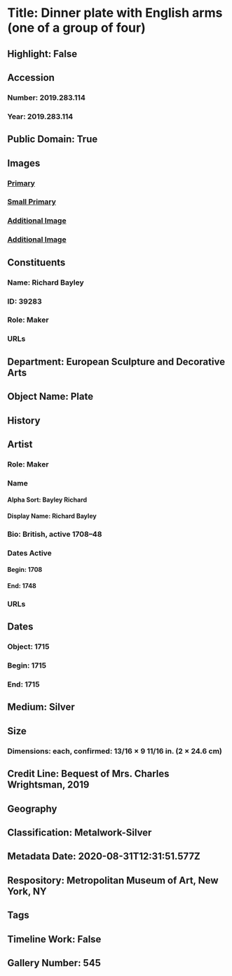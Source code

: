 # Title: Dinner plate with English arms (one of a group of four)
## Highlight: False
## Accession
### Number: 2019.283.114
### Year: 2019.283.114
## Public Domain: True
## Images
### [Primary](https://images.metmuseum.org/CRDImages/es/original/DP-19402-041.jpg)
### [Small Primary](https://images.metmuseum.org/CRDImages/es/web-large/DP-19402-041.jpg)
### [Additional Image](https://images.metmuseum.org/CRDImages/es/original/DP-19402-042.jpg)
### [Additional Image](https://images.metmuseum.org/CRDImages/es/original/DP-19402-103.jpg)
## Constituents
### Name: Richard Bayley
### ID: 39283
### Role: Maker
### URLs
## Department: European Sculpture and Decorative Arts
## Object Name: Plate
## History
## Artist
### Role: Maker
### Name
#### Alpha Sort: Bayley Richard
#### Display Name: Richard Bayley
### Bio: British, active 1708–48
### Dates Active
#### Begin: 1708
#### End: 1748
### URLs
## Dates
### Object: 1715
### Begin: 1715
### End: 1715
## Medium: Silver
## Size
### Dimensions: each, confirmed: 13/16 × 9 11/16 in. (2 × 24.6 cm)
## Credit Line: Bequest of Mrs. Charles Wrightsman, 2019
## Geography
## Classification: Metalwork-Silver
## Metadata Date: 2020-08-31T12:31:51.577Z
## Respository: Metropolitan Museum of Art, New York, NY
## Tags
## Timeline Work: False
## Gallery Number: 545